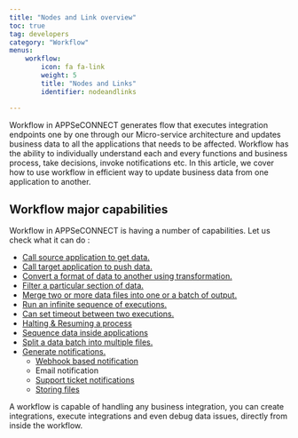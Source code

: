 ```yaml
---
title: "Nodes and Link overview"
toc: true
tag: developers
category: "Workflow"
menus: 
    workflow:
        icon: fa fa-link
        weight: 5
        title: "Nodes and Links" 
        identifier: nodeandlinks 

---
```


Workflow in APPSeCONNECT generates flow that executes integration endpoints one by one through our Micro-service architecture and 
updates business data to all the applications that needs to be affected. Workflow has the ability to individually understand
each and every functions and business process, take decisions, invoke notifications etc. In this article, we cover how to use workflow
in efficient way to update business data from one application to another. 

## Workflow major capabilities

Workflow in APPSeCONNECT is having a number of capabilities. Let us check what it can do : 

- [Call source application to get data.](/workflow/working-with-get)
- [Call target application to push data.](/workflow/working-with-post)
- [Convert a format of data to another using transformation.](/workflow/working-with-process)
- [Filter a particular section of data.](/workflow/working-with-filter)
- [Merge two or more data files into one or a batch of output.](/workflow/working-with-merger)
- [Run an infinite sequence of executions.](/workflow/working-with-loops)
- [Can set timeout between two executions.](/workflow/working-with-delay)
- [Halting & Resuming a process](/workflow/working-with-halt-resume/)
- [Sequence data inside applications](/workflow/working-with-sequencer)
- [Split a data batch into multiple files.](/workflow/working-with-splitter)
- [Generate notifications.](/workflow/generating-actions)
  - [Webhook based notification](/workflow/generating-notification-webhooks)
  - Email notification
  - [Support ticket notifications](/workflow/generating-notification-support-ticket)
  - [Storing files](/workflow/generating-storage-action)

A workflow is capable of handling any business integration, you can create integrations,
execute integrations and even debug data issues, directly from inside the workflow. 


